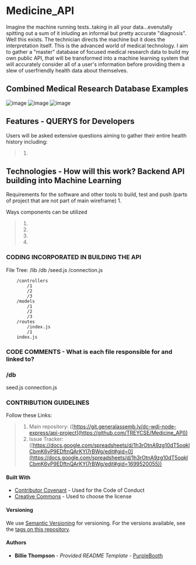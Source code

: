 # Medicine_API

Imagine the machine running tests..taking in all your data...evenutally spitting out a sum of it inluding an informal but pretty accurate "diagnosis". Well this exists. The technician directs the machine but it does the interpretation itself. This is the advanced world of medical technology. I aim to gather a "master" database of focused medical research data to build my own public API, that will be transformed into a machine learning system that will accurately consider all of a user's information before providing them a slew of userfriendly health data about themselves.

## Combined Medical Research Database Examples
  ![image](https://)
  ![image](https://)
  ![image](https://)

## Features - QUERYS for Developers
Users will be asked extensive questions aiming to gather their entire health history including:
>1. 

## Technologies - How will this work? Backend API building into Machine Learning
>
>
>
>


Requirements for the software and other tools to build, test and push (parts of project that are not part of main wireframe)
1. 

Ways components can be utilized
> 1. 
> 2. 
> 3. 
> 4. 


### CODING INCORPORATED IN BUILDING THE API 
File Tree:
    /lib
        /db
            /seed.js
            /connection.js

        /controllers
            /1
            /2
            /3
        /models
            /1
            /2
            /3
        /routes
            /index.js
            /1
        index.js


### CODE COMMENTS - What is each file responsible for and linked to?

### /db
seed.js
connection.js


### CONTRIBUTION GUIDELINES
Follow these Links:
> 1. Main repository: ([https://git.generalassemb.ly/dc-wdi-node-express/api-project](https://github.com/TREYCSE/Medicine_API))
> 2. Issue Tracker: ([https://docs.google.com/spreadsheets/d/1h3rOtnA9zg10dT5oqklCbmK6vP9EDftnQArKYl7rBWg/edit#gid=0](https://docs.google.com/spreadsheets/d/1h3rOtnA9zg10dT5oqklCbmK6vP9EDftnQArKYl7rBWg/edit#gid=1699520055))

#### Built With
  - [Contributor Covenant](https://www.contributor-covenant.org/) - Used for the Code of Conduct
  - [Creative Commons](https://creativecommons.org/) - Used to choose the license

#### Versioning
We use [Semantic Versioning](http://semver.org/) for versioning. For the versions available, see the [tags on this repository](https://github.com/PurpleBooth/a-good-readme-template/tags).

#### Authors
  - **Billie Thompson** - *Provided README Template* - [PurpleBooth](https://github.com/PurpleBooth)